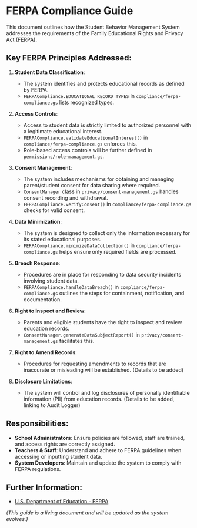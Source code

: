 # FERPA Compliance Guide

This document outlines how the Student Behavior Management System addresses the requirements of the Family Educational Rights and Privacy Act (FERPA).

## Key FERPA Principles Addressed:

1.  **Student Data Classification**:
    *   The system identifies and protects educational records as defined by FERPA.
    *   `FERPACompliance.EDUCATIONAL_RECORD_TYPES` in `compliance/ferpa-compliance.gs` lists recognized types.

2.  **Access Controls**:
    *   Access to student data is strictly limited to authorized personnel with a legitimate educational interest.
    *   `FERPACompliance.validateEducationalInterest()` in `compliance/ferpa-compliance.gs` enforces this.
    *   Role-based access controls will be further defined in `permissions/role-management.gs`.

3.  **Consent Management**:
    *   The system includes mechanisms for obtaining and managing parent/student consent for data sharing where required.
    *   `ConsentManager` class in `privacy/consent-management.gs` handles consent recording and withdrawal.
    *   `FERPACompliance.verifyConsent()` in `compliance/ferpa-compliance.gs` checks for valid consent.

4.  **Data Minimization**:
    *   The system is designed to collect only the information necessary for its stated educational purposes.
    *   `FERPACompliance.minimizeDataCollection()` in `compliance/ferpa-compliance.gs` helps ensure only required fields are processed.

5.  **Breach Response**:
    *   Procedures are in place for responding to data security incidents involving student data.
    *   `FERPACompliance.handleDataBreach()` in `compliance/ferpa-compliance.gs` outlines the steps for containment, notification, and documentation.

6.  **Right to Inspect and Review**:
    *   Parents and eligible students have the right to inspect and review education records.
    *   `ConsentManager.generateDataSubjectReport()` in `privacy/consent-management.gs` facilitates this.

7.  **Right to Amend Records**:
    *   Procedures for requesting amendments to records that are inaccurate or misleading will be established. (Details to be added)

8.  **Disclosure Limitations**:
    *   The system will control and log disclosures of personally identifiable information (PII) from education records. (Details to be added, linking to Audit Logger)

## Responsibilities:

*   **School Administrators**: Ensure policies are followed, staff are trained, and access rights are correctly assigned.
*   **Teachers & Staff**: Understand and adhere to FERPA guidelines when accessing or inputting student data.
*   **System Developers**: Maintain and update the system to comply with FERPA regulations.

## Further Information:

*   [U.S. Department of Education - FERPA](https://www2.ed.gov/policy/gen/guid/fpco/ferpa/index.html)

*(This guide is a living document and will be updated as the system evolves.)*
